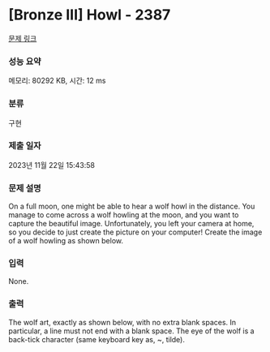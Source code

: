 # [Bronze III] Howl - 2387 

[문제 링크](https://www.acmicpc.net/problem/2387) 

### 성능 요약

메모리: 80292 KB, 시간: 12 ms

### 분류

구현

### 제출 일자

2023년 11월 22일 15:43:58

### 문제 설명

<p>On a full moon, one might be able to hear a wolf howl in the distance. You manage to come across a wolf howling at the moon, and you want to capture the beautiful image. Unfortunately, you left your camera at home, so you decide to just create the picture on your computer! Create the image of a wolf howling as shown below.</p>

### 입력 

 <p>None.</p>

### 출력 

 <p>The wolf art, exactly as shown below, with no extra blank spaces. In particular, a line must not end with a blank space. The eye of the wolf is a back-tick character (same keyboard key as, ~, tilde).</p>

